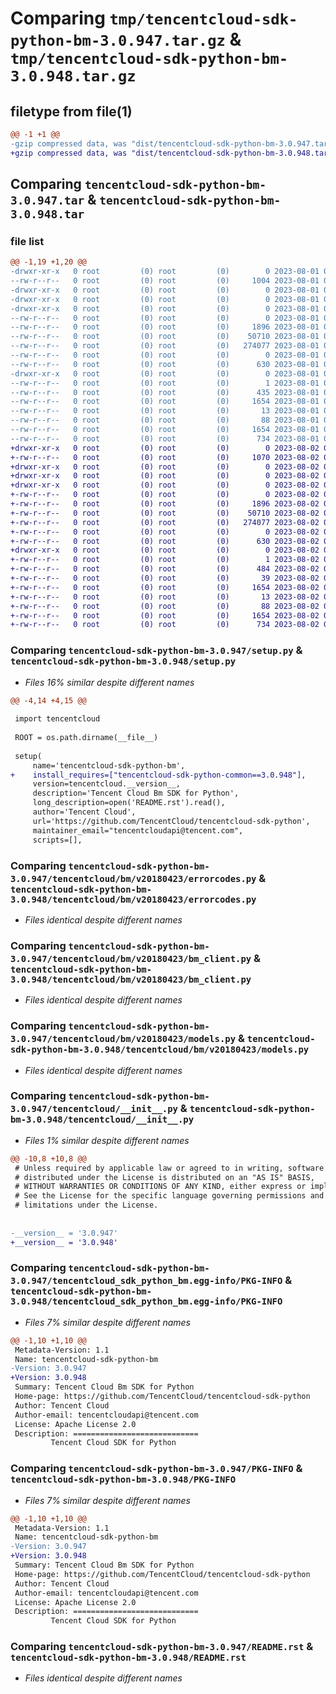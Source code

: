 # Comparing `tmp/tencentcloud-sdk-python-bm-3.0.947.tar.gz` & `tmp/tencentcloud-sdk-python-bm-3.0.948.tar.gz`

## filetype from file(1)

```diff
@@ -1 +1 @@
-gzip compressed data, was "dist/tencentcloud-sdk-python-bm-3.0.947.tar", last modified: Tue Aug  1 00:20:14 2023, max compression
+gzip compressed data, was "dist/tencentcloud-sdk-python-bm-3.0.948.tar", last modified: Wed Aug  2 00:23:45 2023, max compression
```

## Comparing `tencentcloud-sdk-python-bm-3.0.947.tar` & `tencentcloud-sdk-python-bm-3.0.948.tar`

### file list

```diff
@@ -1,19 +1,20 @@
-drwxr-xr-x   0 root         (0) root         (0)        0 2023-08-01 00:20:14.000000 tencentcloud-sdk-python-bm-3.0.947/
--rw-r--r--   0 root         (0) root         (0)     1004 2023-08-01 00:20:14.000000 tencentcloud-sdk-python-bm-3.0.947/setup.py
-drwxr-xr-x   0 root         (0) root         (0)        0 2023-08-01 00:20:14.000000 tencentcloud-sdk-python-bm-3.0.947/tencentcloud/
-drwxr-xr-x   0 root         (0) root         (0)        0 2023-08-01 00:20:14.000000 tencentcloud-sdk-python-bm-3.0.947/tencentcloud/bm/
-drwxr-xr-x   0 root         (0) root         (0)        0 2023-08-01 00:20:14.000000 tencentcloud-sdk-python-bm-3.0.947/tencentcloud/bm/v20180423/
--rw-r--r--   0 root         (0) root         (0)        0 2023-08-01 00:20:14.000000 tencentcloud-sdk-python-bm-3.0.947/tencentcloud/bm/v20180423/__init__.py
--rw-r--r--   0 root         (0) root         (0)     1896 2023-08-01 00:20:14.000000 tencentcloud-sdk-python-bm-3.0.947/tencentcloud/bm/v20180423/errorcodes.py
--rw-r--r--   0 root         (0) root         (0)    50710 2023-08-01 00:20:14.000000 tencentcloud-sdk-python-bm-3.0.947/tencentcloud/bm/v20180423/bm_client.py
--rw-r--r--   0 root         (0) root         (0)   274077 2023-08-01 00:20:14.000000 tencentcloud-sdk-python-bm-3.0.947/tencentcloud/bm/v20180423/models.py
--rw-r--r--   0 root         (0) root         (0)        0 2023-08-01 00:20:14.000000 tencentcloud-sdk-python-bm-3.0.947/tencentcloud/bm/__init__.py
--rw-r--r--   0 root         (0) root         (0)      630 2023-08-01 00:20:14.000000 tencentcloud-sdk-python-bm-3.0.947/tencentcloud/__init__.py
-drwxr-xr-x   0 root         (0) root         (0)        0 2023-08-01 00:20:14.000000 tencentcloud-sdk-python-bm-3.0.947/tencentcloud_sdk_python_bm.egg-info/
--rw-r--r--   0 root         (0) root         (0)        1 2023-08-01 00:20:14.000000 tencentcloud-sdk-python-bm-3.0.947/tencentcloud_sdk_python_bm.egg-info/dependency_links.txt
--rw-r--r--   0 root         (0) root         (0)      435 2023-08-01 00:20:14.000000 tencentcloud-sdk-python-bm-3.0.947/tencentcloud_sdk_python_bm.egg-info/SOURCES.txt
--rw-r--r--   0 root         (0) root         (0)     1654 2023-08-01 00:20:14.000000 tencentcloud-sdk-python-bm-3.0.947/tencentcloud_sdk_python_bm.egg-info/PKG-INFO
--rw-r--r--   0 root         (0) root         (0)       13 2023-08-01 00:20:14.000000 tencentcloud-sdk-python-bm-3.0.947/tencentcloud_sdk_python_bm.egg-info/top_level.txt
--rw-r--r--   0 root         (0) root         (0)       88 2023-08-01 00:20:14.000000 tencentcloud-sdk-python-bm-3.0.947/setup.cfg
--rw-r--r--   0 root         (0) root         (0)     1654 2023-08-01 00:20:14.000000 tencentcloud-sdk-python-bm-3.0.947/PKG-INFO
--rw-r--r--   0 root         (0) root         (0)      734 2023-08-01 00:20:14.000000 tencentcloud-sdk-python-bm-3.0.947/README.rst
+drwxr-xr-x   0 root         (0) root         (0)        0 2023-08-02 00:23:45.000000 tencentcloud-sdk-python-bm-3.0.948/
+-rw-r--r--   0 root         (0) root         (0)     1070 2023-08-02 00:23:45.000000 tencentcloud-sdk-python-bm-3.0.948/setup.py
+drwxr-xr-x   0 root         (0) root         (0)        0 2023-08-02 00:23:45.000000 tencentcloud-sdk-python-bm-3.0.948/tencentcloud/
+drwxr-xr-x   0 root         (0) root         (0)        0 2023-08-02 00:23:45.000000 tencentcloud-sdk-python-bm-3.0.948/tencentcloud/bm/
+drwxr-xr-x   0 root         (0) root         (0)        0 2023-08-02 00:23:45.000000 tencentcloud-sdk-python-bm-3.0.948/tencentcloud/bm/v20180423/
+-rw-r--r--   0 root         (0) root         (0)        0 2023-08-02 00:23:45.000000 tencentcloud-sdk-python-bm-3.0.948/tencentcloud/bm/v20180423/__init__.py
+-rw-r--r--   0 root         (0) root         (0)     1896 2023-08-02 00:23:45.000000 tencentcloud-sdk-python-bm-3.0.948/tencentcloud/bm/v20180423/errorcodes.py
+-rw-r--r--   0 root         (0) root         (0)    50710 2023-08-02 00:23:45.000000 tencentcloud-sdk-python-bm-3.0.948/tencentcloud/bm/v20180423/bm_client.py
+-rw-r--r--   0 root         (0) root         (0)   274077 2023-08-02 00:23:45.000000 tencentcloud-sdk-python-bm-3.0.948/tencentcloud/bm/v20180423/models.py
+-rw-r--r--   0 root         (0) root         (0)        0 2023-08-02 00:23:45.000000 tencentcloud-sdk-python-bm-3.0.948/tencentcloud/bm/__init__.py
+-rw-r--r--   0 root         (0) root         (0)      630 2023-08-02 00:23:45.000000 tencentcloud-sdk-python-bm-3.0.948/tencentcloud/__init__.py
+drwxr-xr-x   0 root         (0) root         (0)        0 2023-08-02 00:23:45.000000 tencentcloud-sdk-python-bm-3.0.948/tencentcloud_sdk_python_bm.egg-info/
+-rw-r--r--   0 root         (0) root         (0)        1 2023-08-02 00:23:45.000000 tencentcloud-sdk-python-bm-3.0.948/tencentcloud_sdk_python_bm.egg-info/dependency_links.txt
+-rw-r--r--   0 root         (0) root         (0)      484 2023-08-02 00:23:45.000000 tencentcloud-sdk-python-bm-3.0.948/tencentcloud_sdk_python_bm.egg-info/SOURCES.txt
+-rw-r--r--   0 root         (0) root         (0)       39 2023-08-02 00:23:45.000000 tencentcloud-sdk-python-bm-3.0.948/tencentcloud_sdk_python_bm.egg-info/requires.txt
+-rw-r--r--   0 root         (0) root         (0)     1654 2023-08-02 00:23:45.000000 tencentcloud-sdk-python-bm-3.0.948/tencentcloud_sdk_python_bm.egg-info/PKG-INFO
+-rw-r--r--   0 root         (0) root         (0)       13 2023-08-02 00:23:45.000000 tencentcloud-sdk-python-bm-3.0.948/tencentcloud_sdk_python_bm.egg-info/top_level.txt
+-rw-r--r--   0 root         (0) root         (0)       88 2023-08-02 00:23:45.000000 tencentcloud-sdk-python-bm-3.0.948/setup.cfg
+-rw-r--r--   0 root         (0) root         (0)     1654 2023-08-02 00:23:45.000000 tencentcloud-sdk-python-bm-3.0.948/PKG-INFO
+-rw-r--r--   0 root         (0) root         (0)      734 2023-08-02 00:23:45.000000 tencentcloud-sdk-python-bm-3.0.948/README.rst
```

### Comparing `tencentcloud-sdk-python-bm-3.0.947/setup.py` & `tencentcloud-sdk-python-bm-3.0.948/setup.py`

 * *Files 16% similar despite different names*

```diff
@@ -4,14 +4,15 @@
 
 import tencentcloud
 
 ROOT = os.path.dirname(__file__)
 
 setup(
     name='tencentcloud-sdk-python-bm',
+    install_requires=["tencentcloud-sdk-python-common==3.0.948"],
     version=tencentcloud.__version__,
     description='Tencent Cloud Bm SDK for Python',
     long_description=open('README.rst').read(),
     author='Tencent Cloud',
     url='https://github.com/TencentCloud/tencentcloud-sdk-python',
     maintainer_email="tencentcloudapi@tencent.com",
     scripts=[],
```

### Comparing `tencentcloud-sdk-python-bm-3.0.947/tencentcloud/bm/v20180423/errorcodes.py` & `tencentcloud-sdk-python-bm-3.0.948/tencentcloud/bm/v20180423/errorcodes.py`

 * *Files identical despite different names*

### Comparing `tencentcloud-sdk-python-bm-3.0.947/tencentcloud/bm/v20180423/bm_client.py` & `tencentcloud-sdk-python-bm-3.0.948/tencentcloud/bm/v20180423/bm_client.py`

 * *Files identical despite different names*

### Comparing `tencentcloud-sdk-python-bm-3.0.947/tencentcloud/bm/v20180423/models.py` & `tencentcloud-sdk-python-bm-3.0.948/tencentcloud/bm/v20180423/models.py`

 * *Files identical despite different names*

### Comparing `tencentcloud-sdk-python-bm-3.0.947/tencentcloud/__init__.py` & `tencentcloud-sdk-python-bm-3.0.948/tencentcloud/__init__.py`

 * *Files 1% similar despite different names*

```diff
@@ -10,8 +10,8 @@
 # Unless required by applicable law or agreed to in writing, software
 # distributed under the License is distributed on an "AS IS" BASIS,
 # WITHOUT WARRANTIES OR CONDITIONS OF ANY KIND, either express or implied.
 # See the License for the specific language governing permissions and
 # limitations under the License.
 
 
-__version__ = '3.0.947'
+__version__ = '3.0.948'
```

### Comparing `tencentcloud-sdk-python-bm-3.0.947/tencentcloud_sdk_python_bm.egg-info/PKG-INFO` & `tencentcloud-sdk-python-bm-3.0.948/tencentcloud_sdk_python_bm.egg-info/PKG-INFO`

 * *Files 7% similar despite different names*

```diff
@@ -1,10 +1,10 @@
 Metadata-Version: 1.1
 Name: tencentcloud-sdk-python-bm
-Version: 3.0.947
+Version: 3.0.948
 Summary: Tencent Cloud Bm SDK for Python
 Home-page: https://github.com/TencentCloud/tencentcloud-sdk-python
 Author: Tencent Cloud
 Author-email: tencentcloudapi@tencent.com
 License: Apache License 2.0
 Description: ============================
         Tencent Cloud SDK for Python
```

### Comparing `tencentcloud-sdk-python-bm-3.0.947/PKG-INFO` & `tencentcloud-sdk-python-bm-3.0.948/PKG-INFO`

 * *Files 7% similar despite different names*

```diff
@@ -1,10 +1,10 @@
 Metadata-Version: 1.1
 Name: tencentcloud-sdk-python-bm
-Version: 3.0.947
+Version: 3.0.948
 Summary: Tencent Cloud Bm SDK for Python
 Home-page: https://github.com/TencentCloud/tencentcloud-sdk-python
 Author: Tencent Cloud
 Author-email: tencentcloudapi@tencent.com
 License: Apache License 2.0
 Description: ============================
         Tencent Cloud SDK for Python
```

### Comparing `tencentcloud-sdk-python-bm-3.0.947/README.rst` & `tencentcloud-sdk-python-bm-3.0.948/README.rst`

 * *Files identical despite different names*

